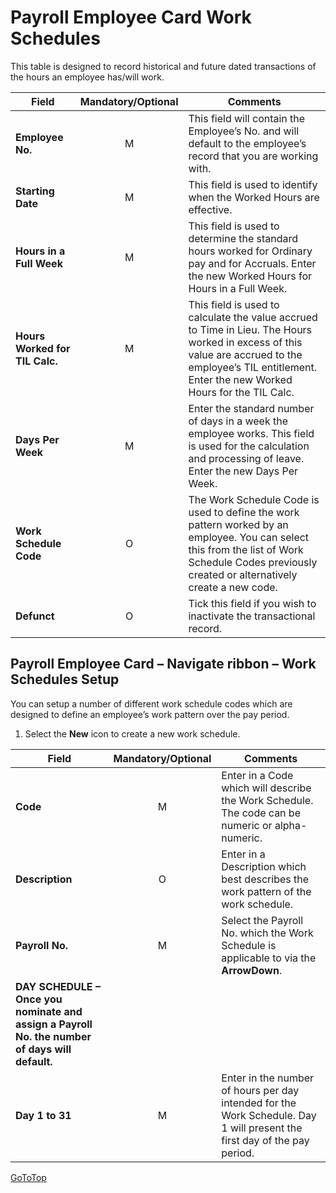 # Payroll Employee Card Work Schedules

This table is designed to record historical and future dated transactions of the hours an employee has/will work.


|Field|	Mandatory/Optional	|Comments|
|---|:---:|---|
|**Employee No.**|	M	|This field will contain the Employee’s No. and will default to the employee’s record that you are working with.
|**Starting Date**|	M	|This field is used to identify when the Worked Hours are effective.
|**Hours in a Full Week**|	M	|This field is used to determine the standard hours worked for Ordinary pay and for Accruals.  Enter the new Worked Hours for Hours in a Full Week.
|**Hours Worked for TIL Calc.**|	M	|This field is used to calculate the value accrued to Time in Lieu.  The Hours worked in excess of this value are accrued to the employee’s TIL entitlement.  Enter the new Worked Hours for the TIL Calc.
|**Days Per Week**|	M|	Enter the standard number of days in a week the employee works.  This field is used for the calculation and processing of leave.  Enter the new Days Per Week.
|**Work Schedule Code**|	O	|The Work Schedule Code is used to define the work pattern worked by an employee.  You can select this from the list of Work Schedule Codes previously created or alternatively create a new code. 
|**Defunct**|	O|	Tick this field if you wish to inactivate the transactional record.  

## Payroll Employee Card – Navigate ribbon – Work Schedules Setup

You can setup a number of different work schedule codes which are designed to define an employee’s work pattern over the pay period.

 
1.  Select the **New** icon to create a new work schedule.  

|Field	| Mandatory/Optional |Comments|
|---|:---:|---|
|**Code**|	M	|Enter in a Code which will describe the Work Schedule.  The code can be numeric or alpha-numeric.
|**Description**|O	|Enter in a Description which best describes the work pattern of the work schedule.
|**Payroll No.**|M	|Select the Payroll No. which the Work Schedule is applicable to via the **ArrowDown**.
|**DAY SCHEDULE – Once you nominate and assign a Payroll No. the number of days will default.**
|**Day 1 to 31**|	M	|Enter in the number of hours per day intended for the Work Schedule.  Day 1 will present the first day of the pay period.  


[GoToTop](#payroll-employee-card-work-schedules)


